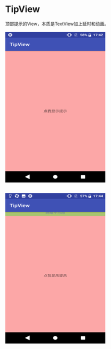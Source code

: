 # TipView
顶部提示的View，本质是TextView加上延时和动画。<br/><br/>
<img src="https://raw.githubusercontent.com/xqgdmg/TipView/master/img/Screenshot_20180620-174255.png" width="320" height="480" alt="图片描述文字"/>
<br/><br/>

<img src="https://raw.githubusercontent.com/xqgdmg/TipView/master/img/Screenshot_20180620-174445.png" width="320" height="480" alt="图片描述文字"/>
<br/><br/>
